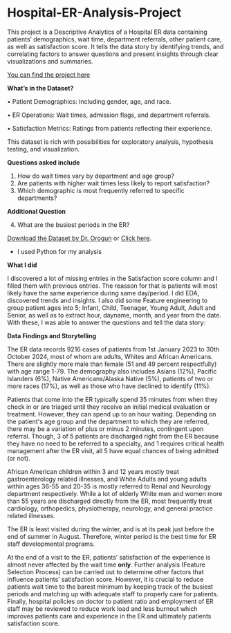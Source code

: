 # Hospital-ER-Analysis-Project
This project is a Descriptive Analytics of a Hospital ER data containing patients’ demographics, wait time, department referrals, other patient care, as well as satisfaction score. It tells the data story by identifying trends, and correlating factors to answer questions and present insights through clear visualizations and summaries.


[You can find the project here](https://oaorogun.co.uk/20-project-challenge-with-dr-okunola-project-3/?mcp_token=eyJwaWQiOjIyOTg4MzYsInNpZCI6MTM5NjE1OTYzNywiYXgiOiJhNzFlOTczNmM4OTQzZDI1Yzk4ZGZlN2UwODIxYThkNiIsInRzIjoxNzM4MDE5MTAzLCJleHAiOjE3NDA0MzgzMDN9.2aaC8L8judkSPUS9ck2OkHvjp96piqzN53Cd7OlQHF4) 

**What’s in the Dataset?**


• Patient Demographics: Including gender, age, and race.

• ER Operations: Wait times, admission flags, and department referrals.

• Satisfaction Metrics: Ratings from patients reflecting their experience.

This dataset is rich with possibilities for exploratory analysis, hypothesis testing, and visualization.

**Questions asked include** 

1.	How do wait times vary by department and age group?
2.	Are patients with higher wait times less likely to report satisfaction?
3.	Which demographic is most frequently referred to specific departments?

**Additional Question** 

4.	 What are the busiest periods in the ER?

[Download the Dataset by Dr. Orogun](https://drive.google.com/file/d/1KCGLkSUube1aADjbI4UVpmMNg8-K7SjZ/view) or [Click here](https://github.com/archi-techie/Hospital-ER-Project/blob/main/Hospital%20ER_Data%202.csv).

- I used Python for my analysis

**What I did** 

I discovered a lot of missing entries in the Satisfaction score column and I filled them with previous entries. The reasson for that is patients will most likely have the same experience during same day/period.
I did EDA, discovered trends and insights. I also did some Feature engineering to group patient ages into 5; Infant, Child, Teenager, Young Adult, Adult and Senior, as well as to extract hour, dayname, month, and year from the date. With these, I was able to answer the questions and tell the data story:


**Data Findings and Storytelling**


The ER data records 9216 cases of patients from 1st January 2023 to 30th October 2024, most of whom are adults, Whites and African Americans. There are slightly more male than female (51 and 49 percent respectfully) with age range 1-79. The demography also includes Asians (12%), Pacific Islanders (6%), Native Americans/Alaska Native (5%), patients of two or more races (17%), as well as those who have declined to identify (11%).  

Patients that come into the ER typically spend 35 minutes from when they check in or are triaged until they receive an initial medical evaluation or treatment. However, they can spend up to an hour waiting. Depending on the patient's age group and the department to which they are referred, there may be a variation of plus or minus 2 minutes, contingent upon referral. Though, 3 of 5 patients are discharged right from the ER because they have no need to be referred to a specialty, and 1 requires critical health management after the ER visit, all 5 have equal chances of being admitted (or not). 

African American children within 3 and 12 years mostly treat gastroenterology related illnesses, and White Adults and young adults within ages 36-55 and 20-35 is mostly referred to Renal and Neurology department respectively. While a lot of  elderly White men and women more than 55 years are discharged directly from the ER, most frequently treat cardiology, orthopedics, physiotherapy, neurology, and general practice related illnesses. 

The ER is least visited during the winter, and is at its peak just before the end of summer in August. Therefore, winter period is the best time for ER staff developmental programs.

At the end of a visit to the ER, patients’ satisfaction of the experience is almost never affected by the wait time **only**. Further analysis (Feature Selection Process) can be carried out to determine other factors that influence patients’ satisfaction score. However, it is crucial to reduce patients wait time to the barest minimum by keeping track of the busiest periods and matching up with adequate staff to properly care for patients. Finally, hospital policies on doctor to patient ratio and employment of ER staff may be reviewed to reduce work load and  less burnout which improves patients care and experience in the ER and ultimately patients satisfaction score. 






